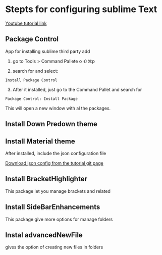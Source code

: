 

# Stepts for configuring sublime Text

[Youtube tutorial link](https://www.youtube.com/watch?v=xFciV6Ew5r4&t=6s)

## Package Control

App for installing sublime third party add

1. go to Tools > Command Pallete o ⇧⌘p

2. search for and select:

`Install Package Control`

3. After it installed, just go to the Command Pallet and search for

`Package Control: Install Package`

This will open a new window with al the packages.

## Install Down Predown theme

## Install Material theme

After installed, include the json configuration file

[Download json config from the tutorial git page](https://github.com/CoreyMSchafer/dotfiles/blob/master/init/Preferences.sublime-settings)

## Install BracketHighlighter

This package let you manage brackets and related

## Install SideBarEnhancements

This package give more options for manage folders

## Instal advancedNewFile

gives the option of creating new files in folders





